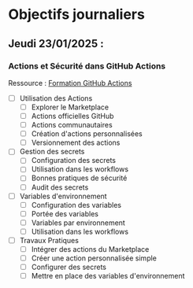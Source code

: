 # Objectifs journaliers

## Jeudi 23/01/2025 :

### Actions et Sécurité dans GitHub Actions

Ressource : [Formation GitHub Actions](https://github.com/HachemiH/formation-github-actions)

- [ ] Utilisation des Actions
  - [ ] Explorer le Marketplace
  - [ ] Actions officielles GitHub
  - [ ] Actions communautaires
  - [ ] Création d'actions personnalisées
  - [ ] Versionnement des actions

- [ ] Gestion des secrets
  - [ ] Configuration des secrets
  - [ ] Utilisation dans les workflows
  - [ ] Bonnes pratiques de sécurité
  - [ ] Audit des secrets

- [ ] Variables d'environnement
  - [ ] Configuration des variables
  - [ ] Portée des variables
  - [ ] Variables par environnement
  - [ ] Utilisation dans les workflows

- [ ] Travaux Pratiques
  - [ ] Intégrer des actions du Marketplace
  - [ ] Créer une action personnalisée simple
  - [ ] Configurer des secrets
  - [ ] Mettre en place des variables d'environnement 